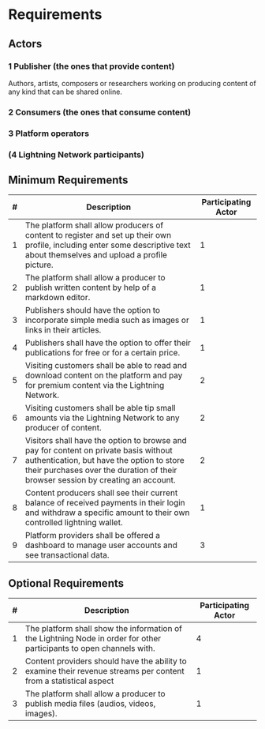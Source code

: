 # Requirements

## Actors
### 1 Publisher (the ones that provide content)
Authors, artists, composers or researchers working on producing content of any kind that can be shared online.
### 2 Consumers (the ones that consume content)
### 3 Platform operators
### (4 Lightning Network participants)



## Minimum Requirements

|#|  Description | Participating Actor |   
|---|---|---|
|1|The platform shall allow producers of content to register and set up their own profile, including enter some descriptive text about themselves and upload a profile picture. |1|
|2|The platform shall allow a producer to publish written content by help of a markdown editor.|1|   
|3|Publishers should have the option to incorporate simple media such as images or links in their articles.|1|
|4|Publishers shall have the option to offer their publications for free or for a certain price.|1|
|5|Visiting customers shall be able to read and download content on the platform and pay for premium content via the Lightning Network.|2|     
|6|Visiting customers shall be able tip small amounts via the Lightning Network to any producer of content.|2|
|7|Visitors shall have the option to browse and pay for content on private basis without authentication, but have the option to store their purchases over the duration of their browser session by creating an account.|2|
|8|Content producers shall see their current balance of received payments in their login and withdraw a specific amount to their own controlled lightning wallet.|1|
|9|Platform providers shall be offered a dashboard to manage user accounts and see transactional data.|3|


## Optional Requirements
|#|  Description | Participating Actor |   
|---|---|---|
|1|The platform shall show the information of the Lightning Node in order for other participants to open channels with. |4|
|2|Content providers should have the ability to examine their revenue streams per content from a statistical aspect|1|
|3|The platform shall allow a producer to publish media files (audios, videos, images).|1|
